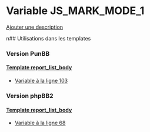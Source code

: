 # Variable JS_MARK_MODE_1
[Ajouter une description](https://fa-tvars.appspot.com/JS_MARK_MODE_1)

n## Utilisations dans les templates

### Version PunBB

#### [Template report_list_body](punbb/report_list_body.md)
* [Variable à la ligne 103](../punbb/report_list_body.tpl#L103)

### Version phpBB2

#### [Template report_list_body](subsilver/report_list_body.md)
* [Variable à la ligne 68](../subsilver/report_list_body.tpl#L68)